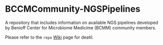 # BCCMCommunity-NGSPipelines

A repository that includes information on available NGS pipelines developed by Benioff Center for Microbiome Medicime (BCMM) community members.

Please refer to the `repo` [Wiki](https://github.com/Benioff-Center-for-Microbiome-Medicine/BCCMCommunity-NGSPipelines/wiki) page for deatil.
